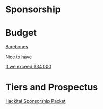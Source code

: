 # Sponsorship

# Budget
[Barebones](https://drive.google.com/file/d/0B0g6R3CvxxxmVGZfUUJqblI5eE0/view?usp=sharing)

[Nice to have](https://drive.google.com/file/d/0B0g6R3CvxxxmWExiS1hOVzdVTmM/view?usp=sharing)

[If we exceed $34,000](https://drive.google.com/file/d/0B0g6R3CvxxxmYmgycHRBb3NxUWs/view?usp=sharing)

# Tiers and Prospectus
[Hackital Sponsorship Packet](https://goo.gl/84La7H)
